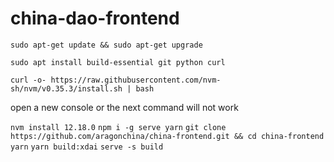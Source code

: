 # china-dao-frontend

`sudo apt-get update && sudo apt-get upgrade`

`sudo apt install build-essential git python curl`

`curl -o- https://raw.githubusercontent.com/nvm-sh/nvm/v0.35.3/install.sh | bash `

open a new console or the next command will not work

`nvm install 12.18.0` 
`npm i -g serve yarn`
`git clone https://github.com/aragonchina/china-frontend.git && cd china-frontend ` 
`yarn`
`yarn build:xdai`
`serve -s build`